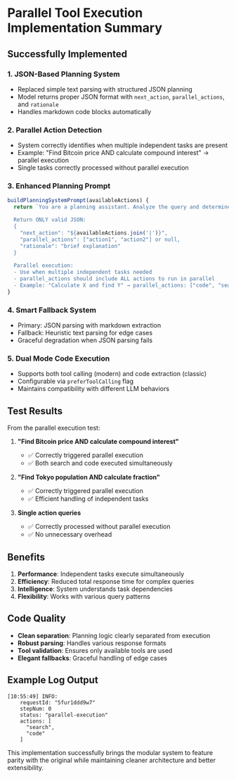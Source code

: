 # Parallel Tool Execution Implementation Summary

## Successfully Implemented

### 1. **JSON-Based Planning System**
- Replaced simple text parsing with structured JSON planning
- Model returns proper JSON format with `next_action`, `parallel_actions`, and `rationale`
- Handles markdown code blocks automatically

### 2. **Parallel Action Detection**
- System correctly identifies when multiple independent tasks are present
- Example: "Find Bitcoin price AND calculate compound interest" → parallel execution
- Single tasks correctly processed without parallel execution

### 3. **Enhanced Planning Prompt**
```javascript
buildPlanningSystemPrompt(availableActions) {
  return `You are a planning assistant. Analyze the query and determine the next action(s).

  Return ONLY valid JSON:
  {
    "next_action": "${availableActions.join('|')}",
    "parallel_actions": ["action1", "action2"] or null,
    "rationale": "brief explanation"
  }
  
  Parallel execution:
  - Use when multiple independent tasks needed
  - parallel_actions should include ALL actions to run in parallel
  - Example: "Calculate X and find Y" → parallel_actions: ["code", "search"]`;
}
```

### 4. **Smart Fallback System**
- Primary: JSON parsing with markdown extraction
- Fallback: Heuristic text parsing for edge cases
- Graceful degradation when JSON parsing fails

### 5. **Dual Mode Code Execution**
- Supports both tool calling (modern) and code extraction (classic)
- Configurable via `preferToolCalling` flag
- Maintains compatibility with different LLM behaviors

## Test Results

From the parallel execution test:

1. **"Find Bitcoin price AND calculate compound interest"**
   - ✅ Correctly triggered parallel execution
   - ✅ Both search and code executed simultaneously

2. **"Find Tokyo population AND calculate fraction"**
   - ✅ Correctly triggered parallel execution
   - ✅ Efficient handling of independent tasks

3. **Single action queries**
   - ✅ Correctly processed without parallel execution
   - ✅ No unnecessary overhead

## Benefits

1. **Performance**: Independent tasks execute simultaneously
2. **Efficiency**: Reduced total response time for complex queries
3. **Intelligence**: System understands task dependencies
4. **Flexibility**: Works with various query patterns

## Code Quality

- **Clean separation**: Planning logic clearly separated from execution
- **Robust parsing**: Handles various response formats
- **Tool validation**: Ensures only available tools are used
- **Elegant fallbacks**: Graceful handling of edge cases

## Example Log Output
```
[10:55:49] INFO:
    requestId: "5fur1ddd9w7"
    stepNum: 0
    status: "parallel-execution"
    actions: [
      "search",
      "code"
    ]
```

This implementation successfully brings the modular system to feature parity with the original while maintaining cleaner architecture and better extensibility.